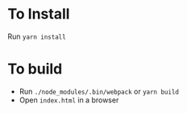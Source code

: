 # To Install

Run `yarn install`

# To build

- Run `./node_modules/.bin/webpack` or `yarn build`
- Open `index.html` in a browser

